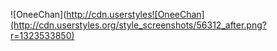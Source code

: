 ![OneeChan](http://cdn.userstyles![OneeChan](http://cdn.userstyles.org/style_screenshots/56312_after.png?r=1323533850)